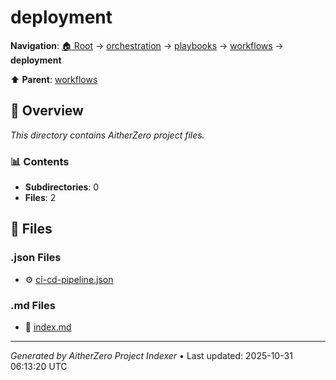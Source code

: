 # deployment

**Navigation**: [🏠 Root](../../../../index.md) → [orchestration](../../../index.md) → [playbooks](../../index.md) → [workflows](../index.md) → **deployment**

⬆️ **Parent**: [workflows](../index.md)

## 📖 Overview

*This directory contains AitherZero project files.*

### 📊 Contents

- **Subdirectories**: 0
- **Files**: 2

## 📄 Files

### .json Files

- ⚙️ [ci-cd-pipeline.json](./ci-cd-pipeline.json)

### .md Files

- 📝 [index.md](./index.md)

---

*Generated by AitherZero Project Indexer* • Last updated: 2025-10-31 06:13:20 UTC

